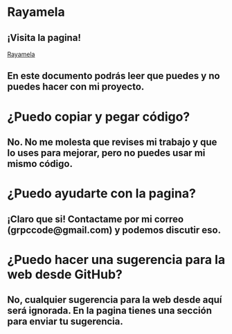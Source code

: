 <h1>Rayamela</h1>

<h2>¡Visita la pagina!</h2>

<a href="rayamela.glitch.me" target="_blank">Rayamela</a>

<h2>En este documento podrás leer que puedes y no puedes hacer con mi proyecto.</h2>

<h1 style="font-weight:bold">¿Puedo copiar y pegar código?</h1>
<h2>No. No me molesta que revises mi trabajo y que lo uses para mejorar, pero no puedes usar mi mismo código.</h2>


<h1 style="font-weight:bold">¿Puedo ayudarte con la pagina?</h1>
<h2>¡Claro que si! Contactame por mi correo (grpccode@gmail.com) y podemos discutir eso.</h2>

<h1 style="font-weight:bold">¿Puedo hacer una sugerencia para la web desde GitHub?</h1>
<h2>No, cualquier sugerencia para la web desde aquí será ignorada. En la pagina tienes una sección para enviar tu sugerencia.</h2>
